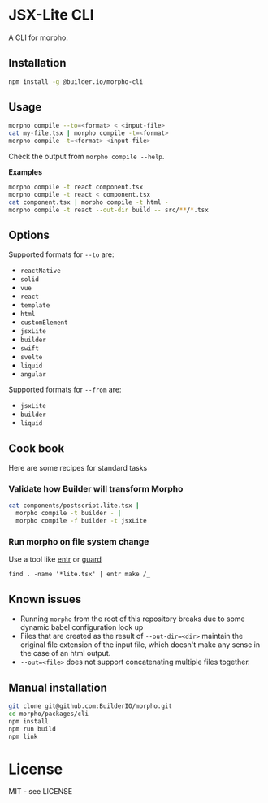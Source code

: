 # JSX-Lite CLI

A CLI for morpho.

## Installation

```bash
npm install -g @builder.io/morpho-cli
```

## Usage

```bash
morpho compile --to=<format> < <input-file>
cat my-file.tsx | morpho compile -t=<format>
morpho compile -t=<format> <input-file>
```

Check the output from `morpho compile --help`.

**Examples**

```bash
morpho compile -t react component.tsx
morpho compile -t react < component.tsx
cat component.tsx | morpho compile -t html -
morpho compile -t react --out-dir build -- src/**/*.tsx
```

## Options

Supported formats for `--to` are:

- `reactNative`
- `solid`
- `vue`
- `react`
- `template`
- `html`
- `customElement`
- `jsxLite`
- `builder`
- `swift`
- `svelte`
- `liquid`
- `angular`

Supported formats for `--from` are:

- `jsxLite`
- `builder`
- `liquid`

## Cook book

Here are some recipes for standard tasks

### Validate how Builder will transform Morpho

```bash
cat components/postscript.lite.tsx |
  morpho compile -t builder - |
  morpho compile -f builder -t jsxLite
```

### Run morpho on file system change

Use a tool like [entr](https://github.com/eradman/entr) or [guard](https://github.com/guard/guard)

```
find . -name '*lite.tsx' | entr make /_
```

## Known issues

- Running `morpho` from the root of this repository breaks due to some
  dynamic babel configuration look up
- Files that are created as the result of `--out-dir=<dir>` maintain the original
  file extension of the input file, which doesn't make any sense in the case of
  an html output.
- `--out=<file>` does not support concatenating multiple files together.

## Manual installation

```bash
git clone git@github.com:BuilderIO/morpho.git
cd morpho/packages/cli
npm install
npm run build
npm link
```

# License

MIT - see LICENSE
